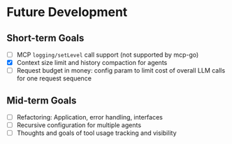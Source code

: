 # Future Development

## Short-term Goals
- [ ] MCP `logging/setLevel` call support (not supported by mcp-go)
- [X] Context size limit and history compaction for agents
- [ ] Request budget in money: config param to limit cost of overall LLM calls for one request sequence

## Mid-term Goals
- [ ] Refactoring: Application, error handling, interfaces
- [ ] Recursive configuration for multiple agents
- [ ] Thoughts and goals of tool usage tracking and visibility
